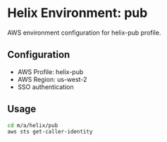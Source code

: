 # Helix Environment: pub

AWS environment configuration for helix-pub profile.

## Configuration

- AWS Profile: helix-pub
- AWS Region: us-west-2
- SSO authentication

## Usage

```bash
cd m/a/helix/pub
aws sts get-caller-identity
```
